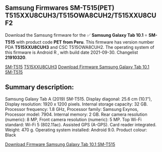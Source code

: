<h2>Samsung Firmwares SM-T515(PET) T515XXU8CUH3/T515OWA8CUH2/T515XXU8CUF2</h2>
Download the Samsung firmware for the ✅ <strong>Samsung Galaxy Tab 10.1 </strong> ⭐ <strong>SM-T515</strong> with product code <strong>PET</strong> <strong> from Peru</strong>. This firmware has version number PDA <strong>T515XXU8CUH3</strong> and CSC T515OWA8CUH2. The operating system of this firmware is Android R , with build date 2021-09-30. Changelist <strong>21910320</strong>.


[SM-T515](https://samfirm.shop/samsung/model/SM-T515)
[T515XXU8CUH3](https://samfirm.shop/samsung/pda/T515XXU8CUH3)
[Download Firmware Samsung Galaxy Tab 10.1 SM-T515](https://samfirm.shop/samsung/firmware/461316)
<h2>Summary description:</h2>
<p>Samsung Galaxy Tab A (2019) SM-T515. Display diagonal: 25.6 cm (10.1"), Display resolution: 1920 x 1200 pixels. Internal storage capacity: 32 GB. Processor frequency: 1.8 GHz, Processor family: Samsung Exynos, Processor model: 7904. Internal memory: 2 GB. Rear camera resolution (numeric): 8 MP, Front camera resolution (numeric): 5 MP. Top Wi-Fi standard: Wi-Fi 5 (802.11ac). Assisted GPS (A-GPS). Card reader integrated. Weight: 470 g. Operating system installed: Android 9.0. Product colour: Black</p>


[Download Firmware Samsung Galaxy Tab 10.1 SM-T515](https://samfirm.shop/samsung/firmware/461316)
